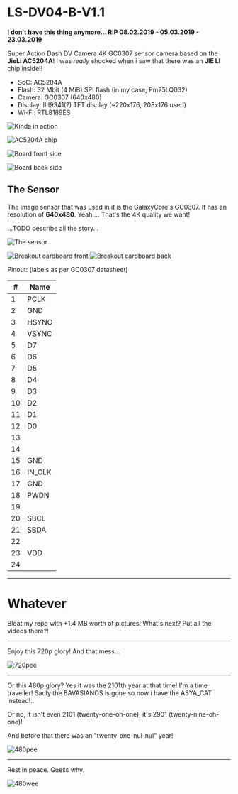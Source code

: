# LS-DV04-B-V1.1

**I don't have this thing anymore... RIP 08.02.2019 - 05.03.2019 - 23.03.2019**

Super Action Dash DV Camera 4K GC0307 sensor camera based on the **JieLi AC5204A**!
I was *really* shocked when i saw that there was an **JIE LI** chip inside!!

- SoC: AC5204A
- Flash: 32 Mbit (4 MiB) SPI flash (in my case, Pm25LQ032)
- Camera: GC0307 (640x480)
- Display: ILI9341(?) TFT display (~220x176, 208x176 used)
- Wi-Fi: RTL8189ES

![Kinda in action](20190222_200456.jpg)

![AC5204A chip](AC5204A-board.jpeg)

![Board front side](20190221_180608.jpg)

![Board back side](20190221_180616.jpg)


## The Sensor

The image sensor that was used in it is the GalaxyCore's GC0307.
It has an resolution of **640x480**. Yeah.... That's the 4K quality we want!

...TODO describe all the story...

![The sensor](IMG_20201018_214557.jpg)

![Breakout cardboard front](IMG_20201019_031732.jpg)
![Breakout cardboard back](IMG_20201019_031804.jpg)

Pinout: (labels as per GC0307 datasheet)

|  #  |     Name            |
|-----|---------------------|
|   1 | PCLK                |
|   2 | GND                 |
|   3 | HSYNC               |
|   4 | VSYNC               |
|   5 | D7                  |
|   6 | D6                  |
|   7 | D5                  |
|   8 | D4                  |
|   9 | D3                  |
|  10 | D2                  |
|  11 | D1                  |
|  12 | D0                  |
|  13 |                     |
|  14 |                     |
|  15 | GND                 |
|  16 | IN_CLK              |
|  17 | GND                 |
|  18 | PWDN                |
|  19 |                     |
|  20 | SBCL                |
|  21 | SBDA                |
|  22 |                     |
|  23 | VDD                 |
|  24 |                     |

----

# Whatever

Bloat my repo with +1.4 MB worth of pictures!
What's next?
Put all the videos there?!

----

Enjoy this 720p glory!
And that mess...

![720pee](mpvshot_2022-09-06_14-53-48_[REC00004.AVI]_0h00m19s833.png)

----

Or this 480p glory?
Yes it was the 2101th year at that time! I'm a time traveller!
Sadly the BAVASIANOS is gone so now i have the ASYA_CAT instead!..

Or no, it isn't even 2101 (twenty-one-oh-one), it's 2901 (twenty-nine-oh-one)!

And before that there was an "twenty-one-nul-nul" year!

![480pee](mpvshot_2022-09-06_15-02-54_[REC00001.AVI]_0h00m20s933.png)

----

Rest in peace.
Guess why.

![480wee](mpvshot_2022-09-06_22-16-23_[REC00007.AVI]_0h00m13s533.png)
